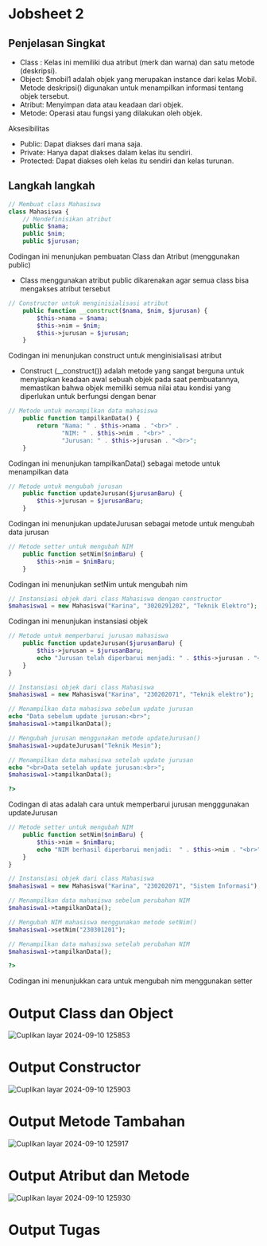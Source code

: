 # Jobsheet 2

<h2> Penjelasan Singkat </h2>

- Class : Kelas ini memiliki dua atribut (merk dan warna) dan satu metode
(deskripsi).
- Object: $mobil1 adalah objek yang merupakan instance dari kelas Mobil.
Metode deskripsi() digunakan untuk menampilkan informasi tentang objek
tersebut.
- Atribut: Menyimpan data atau keadaan dari objek.
- Metode: Operasi atau fungsi yang dilakukan oleh objek.

<p> Aksesibilitas </p>

- Public: Dapat diakses dari mana saja.
- Private: Hanya dapat diakses dalam kelas itu sendiri.
- Protected: Dapat diakses oleh kelas itu sendiri dan kelas turunan.

<h2> Langkah langkah </h2>

```php
// Membuat class Mahasiswa
class Mahasiswa {
    // Mendefinisikan atribut
    public $nama;
    public $nim;  
    public $jurusan;
```
Codingan ini menunjukan pembuatan Class dan Atribut (menggunakan public)

- Class menggunakan atribut public dikarenakan agar semua class bisa mengakses atribut tersebut


```php
// Constructor untuk menginisialisasi atribut
    public function __construct($nama, $nim, $jurusan) {
        $this->nama = $nama;
        $this->nim = $nim;
        $this->jurusan = $jurusan;
    }
```
Codingan ini menunjukan construct untuk menginisialisasi atribut

- Construct (__construct()) adalah metode yang sangat berguna untuk menyiapkan keadaan awal sebuah objek pada saat pembuatannya, memastikan bahwa objek memiliki semua nilai atau kondisi yang diperlukan untuk berfungsi dengan benar

```php
// Metode untuk menampilkan data mahasiswa
    public function tampilkanData() {
        return "Nama: " . $this->nama . "<br>" .
               "NIM: " . $this->nim . "<br>" .
               "Jurusan: " . $this->jurusan . "<br>";
    }
```
Codingan ini menunjukan tampilkanData() sebagai metode untuk menampilkan data

```php
// Metode untuk mengubah jurusan
    public function updateJurusan($jurusanBaru) {
        $this->jurusan = $jurusanBaru;
    }
```
Codingan ini menunjukan updateJurusan sebagai metode untuk mengubah data jurusan

```php
// Metode setter untuk mengubah NIM
    public function setNim($nimBaru) {
        $this->nim = $nimBaru;
    }
```

Codingan ini menunjukan setNim untuk mengubah nim

```php
// Instansiasi objek dari class Mahasiswa dengan constructor
$mahasiswa1 = new Mahasiswa("Karina", "3020291202", "Teknik Elektro");
```
Codingan ini menunjukan instansiasi objek

```php
// Metode untuk memperbarui jurusan mahasiswa
    public function updateJurusan($jurusanBaru) {
        $this->jurusan = $jurusanBaru;
        echo "Jurusan telah diperbarui menjadi: " . $this->jurusan . "<br>";
    }
}

// Instansiasi objek dari class Mahasiswa
$mahasiswa1 = new Mahasiswa("Karina", "230202071", "Teknik elektro");

// Menampilkan data mahasiswa sebelum update jurusan
echo "Data sebelum update jurusan:<br>";
$mahasiswa1->tampilkanData();

// Mengubah jurusan menggunakan metode updateJurusan()
$mahasiswa1->updateJurusan("Teknik Mesin");

// Menampilkan data mahasiswa setelah update jurusan
echo "<br>Data setelah update jurusan:<br>";
$mahasiswa1->tampilkanData();

?>
```
Codingan di atas adalah cara untuk memperbarui jurusan mengggunakan updateJurusan

```php
// Metode setter untuk mengubah NIM
    public function setNim($nimBaru) {
        $this->nim = $nimBaru;
        echo "NIM berhasil diperbarui menjadi:  " . $this->nim . "<br>";
    }
}

// Instansiasi objek dari class Mahasiswa
$mahasiswa1 = new Mahasiswa("Karina", "230202071", "Sistem Informasi");

// Menampilkan data mahasiswa sebelum perubahan NIM
$mahasiswa1->tampilkanData();

// Mengubah NIM mahasiswa menggunakan metode setNim()
$mahasiswa1->setNim("230301201");

// Menampilkan data mahasiswa setelah perubahan NIM
$mahasiswa1->tampilkanData();

?>
```
Codingan ini menunjukkan cara untuk mengubah nim menggunakan setter

# Output Class dan Object

![Cuplikan layar 2024-09-10 125853](https://github.com/user-attachments/assets/b8a39188-19ac-4040-9061-8e5e558bd9b4)


# Output Constructor
![Cuplikan layar 2024-09-10 125903](https://github.com/user-attachments/assets/348177c6-5a84-42f1-b797-4d9255c702ff)


# Output Metode Tambahan
![Cuplikan layar 2024-09-10 125917](https://github.com/user-attachments/assets/8deae540-bc6f-477a-8fd1-5df63dacc684)


# Output Atribut dan Metode
![Cuplikan layar 2024-09-10 125930](https://github.com/user-attachments/assets/3315a5b4-23ab-4edd-bc7f-6cd133176122)

# Output Tugas 
